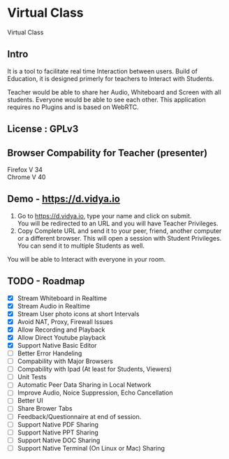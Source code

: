 # Virtual Class
Virtual Class

## Intro
It is a tool to facilitate real time Interaction between users. Build of Education, it is designed primerly for teachers to Interact with Students.

Teacher would be able to share her Audio, Whiteboard and Screen with all students. Everyone would be able to see each other. This application requires no Plugins and is based on WebRTC.

## License : GPLv3

## Browser Compability for Teacher (presenter)
Firefox V 34  
Chrome V 40

## Demo - https://d.vidya.io
1. Go to https://d.vidya.io, type your name and click on submit.  
You will be redirected to an URL and you will have Teacher Privileges.  
2. Copy Complete URL and send it to your peer, friend, another computer or a different browser. 
This will open a session with Student Privileges. You can send it to multiple Students as well.

You will be able to Interact with everyone in your room. 

## TODO - Roadmap
- [x] Stream Whiteboard in Realtime
- [x] Stream Audio in Realtime
- [x] Stream User photo icons at short Intervals
- [x] Avoid NAT, Proxy, Firewall Issues
- [x] Allow Recording and Playback
- [x] Allow Direct Youtube playback
- [x] Support Native Basic Editor
- [ ] Better Error Handeling
- [ ] Compability with Major Browsers
- [ ] Compability with Ipad (At least for Students, Viewers)
- [ ] Unit Tests
- [ ] Automatic Peer Data Sharing in Local Network
- [ ] Improve Audio, Noice Suppression, Echo Cancellation
- [ ] Better UI
- [ ] Share Brower Tabs
- [ ] Feedback/Questionnaire at end of session.
- [ ] Support Native PDF Sharing
- [ ] Support Native PPT Sharing
- [ ] Support Native DOC Sharing
- [ ] Support Native Terminal (On Linux or Mac) Sharing
